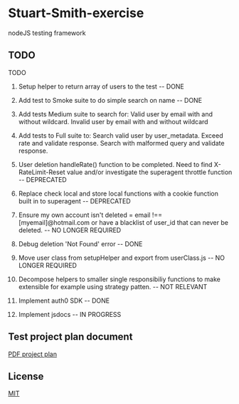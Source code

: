 # Stuart-Smith-exercise

  

nodeJS testing framework

  

## TODO

  

TODO
1. Setup helper to return array of users to the test -- DONE
2. Add test to Smoke suite to do simple search on name -- DONE 
3. Add tests Medium suite to search for: Valid user by email with and without wildcard. Invalid user by email with and without wildcard
4. Add	tests to Full suite to: Search valid user by user_metadata. Exceed rate and validate response. Search with malformed query and validate response.
5. User deletion handleRate() function to be completed. Need to find X-RateLimit-Reset value and/or investigate the superagent throttle function -- DEPRECATED
6. Replace check local and store local functions with a cookie function built in to superagent -- DEPRECATED

7. Ensure my own account isn't deleted = email !== [myemail]@hotmail.com or have a blacklist of user_id that can never be deleted. -- NO LONGER REQUIRED

8. Debug deletion 'Not Found' error -- DONE

9. Move user class from setupHelper and export from userClass.js -- NO LONGER REQUIRED

10. Decompose helpers to smaller single responsibiliy functions to make extensible for example using strategy patten. -- NOT RELEVANT
11. Implement auth0 SDK -- DONE
12. Implement jsdocs -- IN PROGRESS
  

## Test project plan document

  

[PDF project plan](https://github.com/stuartvansmith/stuart-smith-exercise/blob/66d079776a5e1d3528cf42eb945e7faed41a0e4e/Documents/Search%20Engine%20Test%20Plan.pdf)

  
  
  

## License

[MIT](https://choosealicense.com/licenses/mit/)